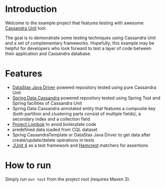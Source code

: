 # Introduction
Welcome to the example project that features testing with awesome [Cassandra Unit](https://github.com/jsevellec/cassandra-unit) tool.

The goal is to demonstrate some testing techniques using Cassandra Unit and a set of complementary frameworks.
Hopefully, this example may be helpful for developers who look forward to test a layer of code between their application and Cassandra database.

# Features
  - [DataStax Java Driver](https://github.com/datastax/java-driver) powered repository tested using pure Cassandra Unit
  - [Spring Data Cassandra](https://github.com/spring-projects/spring-data-cassandra) powered repository tested using Spring Test and Spring facilities of Cassandra Unit
  - Spring Data Cassandra annotated entity that features a composite key (both partition and clustering parts consist of multiple fields), a secondary index and a collection field
  - [Project Lombok](https://github.com/rzwitserloot/lombok) to avoid boilerplate code
  - predefined data loaded from CQL dataset
  - Spring CassandraTemplate or DataStax Java Driver to get data after create/update/delete operations in tests
  - [JUnit 4](https://github.com/junit-team/junit4) as a test framework and [Hamcrest](https://github.com/hamcrest/JavaHamcrest) matchers for assertions

# How to run
Simply run `mvn test` from the project root (requires Maven 3).